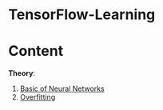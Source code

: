 # TensorFlow-Learning

# Content

**Theory**:
1. [Basic of Neural Networks](notebooks\basic.ipynb)
2. [Overfitting](notebooks\overfitting.ipynb)